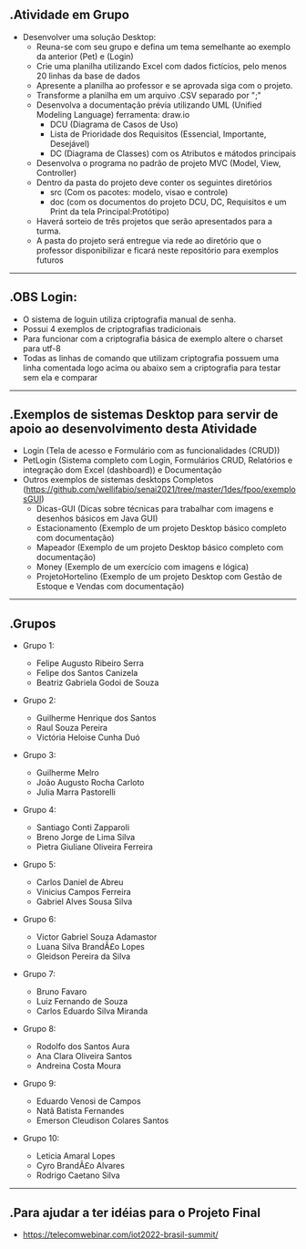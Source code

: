 .Atividade em Grupo
-------------
- Desenvolver uma solução Desktop:
	- Reuna-se com seu grupo e defina um tema semelhante ao exemplo da anterior (Pet) e (Login)
	- Crie uma planilha utilizando Excel com dados fictícios, pelo menos 20 linhas da base de dados
	- Apresente a planilha ao professor e se aprovada siga com o projeto.
	- Transforme a planilha em um arquivo .CSV separado por ";"
	- Desenvolva a documentação prévia utilizando UML (Unified Modeling Language) ferramenta: draw.io
		- DCU (Diagrama de Casos de Uso)
		- Lista de Prioridade dos Requisitos (Essencial, Importante, Desejável)
		- DC (Diagrama de Classes) com os Atributos e mátodos principais
	- Desenvolva o programa no padrão de projeto MVC (Model, View, Controller)
	- Dentro da pasta do projeto deve conter os seguintes diretórios
		- src (Com os pacotes: modelo, visao e controle)
		- doc (com os documentos do projeto DCU, DC, Requisitos e um Print da tela Principal:Protótipo)
	- Haverá sorteio de três projetos que serão apresentados para a turma.
	- A pasta do projeto será entregue via rede ao diretório que o professor disponibilizar e ficará neste repositório para exemplos futuros
-------------
.OBS Login:
-------------
- O sistema de loguin utiliza criptografia manual de senha.
- Possui 4 exemplos de criptografias tradicionais
- Para funcionar com a criptografia básica de exemplo altere o charset para utf-8
- Todas as linhas de comando que utilizam criptografia possuem uma linha comentada logo acima ou abaixo sem a criptografia para testar sem ela e comparar
-------------
.Exemplos de sistemas Desktop para servir de apoio ao desenvolvimento desta Atividade
-------------
- Login (Tela de acesso e Formulário com as funcionalidades (CRUD))
- PetLogin (Sistema completo com Login, Formulários CRUD, Relatórios e integração dom Excel (dashboard)) e Documentação
- Outros exemplos de sistemas desktops Completos (https://github.com/wellifabio/senai2021/tree/master/1des/fpoo/exemplosGUI)
	- Dicas-GUI (Dicas sobre técnicas para trabalhar com imagens e desenhos básicos em Java GUI)
	- Estacionamento (Exemplo de um projeto Desktop básico completo com documentação)
	- Mapeador (Exemplo de um projeto Desktop básico completo com documentação)
	- Money (Exemplo de um exercício com imagens e lógica)
	- ProjetoHortelino (Exemplo de um projeto Desktop com Gestão de Estoque e Vendas com documentação)
-------------
.Grupos
-------------
- Grupo 1:
	- Felipe Augusto Ribeiro Serra
	- Felipe dos Santos Canizela
	- Beatriz Gabriela Godoi de Souza
- Grupo 2:
	- Guilherme Henrique dos Santos
	- Raul Souza Pereira
	- Victória Heloise Cunha Duó
- Grupo 3:
	- Guilherme Melro
	- João Augusto Rocha Carloto
	- Julia Marra Pastorelli
- Grupo 4:
	- Santiago Conti Zapparoli
	- Breno Jorge de Lima Silva
	- Pietra Giuliane Oliveira Ferreira
- Grupo 5:
	- Carlos Daniel de Abreu
	- Vinicius Campos Ferreira
	- Gabriel Alves Sousa Silva
- Grupo 6:
	- Victor Gabriel Souza Adamastor
	- Luana Silva BrandÃ£o Lopes
	- Gleidson Pereira da Silva
- Grupo 7:
	- Bruno Favaro
	- Luiz Fernando de Souza
	- Carlos Eduardo Silva Miranda
 
- Grupo 8:
	- Rodolfo dos Santos Aura
	- Ana Clara Oliveira Santos
	- Andreina Costa Moura
 
- Grupo 9:
	- Eduardo Venosi de Campos
	- Natã Batista Fernandes
	- Emerson Cleudison Colares Santos
- Grupo 10:
	- Leticia Amaral Lopes
	- Cyro BrandÃ£o Alvares
	- Rodrigo Caetano Silva
-------------
.Para ajudar a ter idéias para o Projeto Final
-------------
- https://telecomwebinar.com/iot2022-brasil-summit/